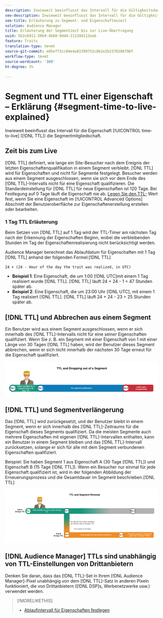 ```yaml
---
description: Inwieweit beeinflusst das Intervall für die Gültigkeitsdauer der Eigenschaften (TTL) die Segmentmitgliedschaft.
seo-description: Inwieweit beeinflusst das Intervall für die Gültigkeitsdauer der Eigenschaften (TTL) die Segmentmitgliedschaft.
seo-title: Erläuterung zu Segment- und Eigenschaftenzeit
solution: Audience Manager
title: Erläuterung der Segmentzeit bis zur Live-Übertragung
uuid: 5b2c6911-50b9-4b68-9dd4-21128d112eab
feature: Traits
translation-type: tm+mt
source-git-commit: e05eff3cc04e4a82399752c862e2b2370286f96f
workflow-type: tm+mt
source-wordcount: '369'
ht-degree: 3%

---
```



# Segment und TTL einer Eigenschaft – Erklärung {#segment-time-to-live-explained}

Inwieweit beeinflusst das Intervall für die Eigenschaft [!UICONTROL time-to-live] ([!DNL TTL]) die Segmentmitgliedschaft.

<!-- segment-ttl-explained.xml -->

## Zeit bis zum Live

[!DNL TTL] definiert, wie lange ein Site-Besucher nach dem Ereignis der letzten Eigenschaftenqualifikation in einem Segment verbleibt. [!DNL TTL] wird für Eigenschaften und nicht für Segmente festgelegt. Besucher werden aus einem Segment ausgeschlossen, wenn sie sich vor dem Ende des [!DNL TTL]-Intervalls nicht für eine Eigenschaft qualifizieren. Die Standardeinstellung für [!DNL TTL] für neue Eigenschaften ist 120 Tage. Bei Festlegung auf 0 Tage läuft die Eigenschaft nie ab. [Legen Sie den TTL-](../../features/traits/create-onboarded-rule-based-traits.md#set-expiration-interval) Wert fest, wenn Sie eine Eigenschaft im  [!UICONTROL Advanced Options] Abschnitt der Benutzeroberfläche zur Eigenschaftenerstellung erstellen oder bearbeiten.

### 1 Tag TTL Erläuterung

Beim Setzen von [!DNL TTL] auf 1 Tag wird der TTL-Timer am nächsten Tag nach der Erkennung der Eigenschaften Beginn, wobei die verbleibenden Stunden im Tag der Eigenschaftenrealisierung nicht berücksichtigt werden.

Audience Manager berechnet das Ablaufdatum für Eigenschaften mit 1 Tag [!DNL TTL] anhand der folgenden Formel:[!DNL TTL]

`24 + (24 - Hour of the day the trait was realized, in UTC)`

* **Beispiel 1**: Eine Eigenschaft, die um 1:00  [!DNL UTC]mit einem 1 Tag realisiert wurde  [!DNL TTL]. [!DNL TTL] läuft 24 + 24 - 1 = 47 Stunden später ab.
* **Beispiel 2**: Eine Eigenschaft, die um 23:00 Uhr  [!DNL UTC], mit einem 1 Tag realisiert  [!DNL TTL]. [!DNL TTL] läuft 24 + 24 - 23 = 25 Stunden später ab.

## [!DNL TTL] und Abbrechen aus einem Segment

Ein Benutzer wird aus einem Segment ausgeschlossen, wenn er sich innerhalb des [!DNL TTL]-Intervalls nicht für eine seiner Eigenschaften qualifiziert. Wenn Sie z. B. ein Segment mit einer Eigenschaft von 1 mit einer Länge von 30 Tagen [!DNL TTL] haben, wird der Benutzer dieses Segment abbrechen, wenn er sich nicht innerhalb der nächsten 30 Tage erneut für die Eigenschaft qualifiziert.

![](assets/ttl-explained.png)

## [!DNL TTL] und Segmentverlängerung

Das [!DNL TTL] wird zurückgesetzt, und der Benutzer bleibt in einem Segment, wenn er sich innerhalb des [!DNL TTL]-Zeitraums für die Eigenschaft dieses Segments qualifiziert. Da die meisten Segmente auch mehrere Eigenschaften mit eigenen [!DNL TTL]-Intervallen enthalten, kann ein Benutzer in einem Segment bleiben und das [!DNL TTL]-Intervall zurücksetzen, solange er sich für alle mit dem Segment verbundenen Eigenschaften qualifiziert.

Beispiel: Sie haben Segment 1 aus Eigenschaft A (30 Tage [!DNL TTL]) und Eigenschaft B (15 Tage [!DNL TTL]). Wenn ein Besucher nur einmal für jede Eigenschaft qualifiziert ist, wird in der folgenden Abbildung der Erneuerungsprozess und die Gesamtdauer im Segment beschrieben.[!DNL TTL]

![](assets/ttl-renewal.png)

## [!DNL Audience Manager] TTLs sind unabhängig von TTL-Einstellungen von Drittanbietern

Denken Sie daran, dass das [!DNL TTL]-Set in Ihrem [!DNL Audience Manager]-Pixel unabhängig von dem [!DNL TTL]-Satz in anderen Pixeln funktioniert, die von Drittanbietern ([!DNL DSP]s, Werbenetzwerke usw.) verwendet werden.

>[!MORELIKETHIS]
>
>* [Ablaufintervall für Eigenschaften festlegen](../../features/traits/create-onboarded-rule-based-traits.md#set-expiration-interval)

